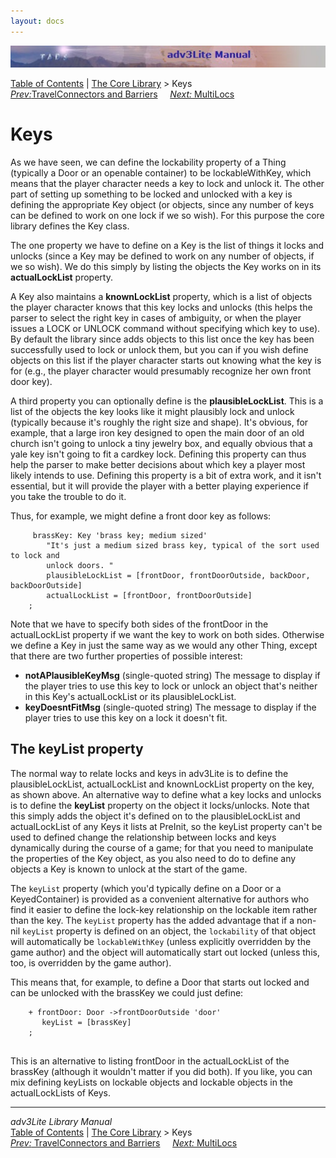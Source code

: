 ```yaml
---
layout: docs
---
```

<div class="topbar">

<img src="topbar.jpg" data-border="0" />

</div>

<div class="nav">

<a href="toc.html" class="nav">Table of Contents</a> \|
<a href="core.html" class="nav">The Core Library</a> \> Keys  
<span class="navnp"><a href="travel.html" class="nav"><em>Prev:</em>TravelConnectors and
Barriers</a>    
<a href="multiloc.html" class="nav"><em>Next:</em> MultiLocs</a>    
</span>

</div>



# Keys

As we have seen, we can define the lockability property of a Thing
(typically a Door or an openable container) to be lockableWithKey, which
means that the player character needs a key to lock and unlock it. The
other part of setting up something to be locked and unlocked with a key
is defining the appropriate Key object (or objects, since any number of
keys can be defined to work on one lock if we so wish). For this purpose
the core library defines the Key class.

The one property we have to define on a Key is the list of things it
locks and unlocks (since a Key may be defined to work on any number of
objects, if we so wish). We do this simply by listing the objects the
Key works on in its **actualLockList** property.

A Key also maintains a **knownLockList** property, which is a list of
objects the player character knows that this key locks and unlocks (this
helps the parser to select the right key in cases of ambiguity, or when
the player issues a LOCK or UNLOCK command without specifying which key
to use). By default the library since adds objects to this list once the
key has been successfully used to lock or unlock them, but you can if
you wish define objects on this list if the player character starts out
knowing what the key is for (e.g., the player character would presumably
recognize her own front door key).

A third property you can optionally define is the **plausibleLockList**.
This is a list of the objects the key looks like it might plausibly lock
and unlock (typically because it's roughly the right size and shape).
It's obvious, for example, that a large iron key designed to open the
main door of an old church isn't going to unlock a tiny jewelry box, and
equally obvious that a yale key isn't going to fit a cardkey lock.
Defining this property can thus help the parser to make better decisions
about which key a player most likely intends to use. Defining this
property is a bit of extra work, and it isn't essential, but it will
provide the player with a better playing experience if you take the
trouble to do it.

Thus, for example, we might define a front door key as follows:

```
     brassKey: Key 'brass key; medium sized'    
        "It's just a medium sized brass key, typical of the sort used to lock and
        unlock doors. "
        plausibleLockList = [frontDoor, frontDoorOutside, backDoor, backDoorOutside]
        actualLockList = [frontDoor, frontDoorOutside]
    ;
```

Note that we have to specify both sides of the frontDoor in the
actualLockList property if we want the key to work on both sides.
Otherwise we define a Key in just the same way as we would any other
Thing, except that there are two further properties of possible
interest:

- **notAPlausibleKeyMsg** (single-quoted string) The message to display
  if the player tries to use this key to lock or unlock an object that's
  neither in this Key's actualLockList or its plausibleLockList.
- **keyDoesntFitMsg** (single-quoted string) The message to display if
  the player tries to use this key on a lock it doesn't fit.

<span id="keylist"></span>

## The keyList property

The normal way to relate locks and keys in adv3Lite is to define the
plausibleLockList, actualLockList and knownLockList property on the key,
as shown above. An alternative way to define what a key locks and
unlocks is to define the **keyList** property on the object it
locks/unlocks. Note that this simply adds the object it's defined on to
the plausibleLockList and actualLockList of any Keys it lists at
PreInit, so the keyList property can't be used to defined change the
relationship between locks and keys dynamically during the course of a
game; for that you need to manipulate the properties of the Key object,
as you also need to do to define any objects a Key is known to unlock at
the start of the game.

The `keyList` property (which you'd typically
define on a Door or a KeyedContainer) is provided as a convenient
alternative for authors who find it easier to define the lock-key
relationship on the lockable item rather than the key. The
`keyList` property has the added advantage that
if a non-nil `keyList` property is defined on an
object, the `lockability` of that object will
automatically be `lockableWithKey` (unless
explicitly overridden by the game author) and the object will
automatically start out locked (unless this, too, is overridden by the
game author).

This means that, for example, to define a Door that starts out locked
and can be unlocked with the brassKey we could just define:

```
    + frontDoor: Door ->frontDoorOutside 'door'
       keyList = [brassKey]  
    ;
     
```

This is an alternative to listing frontDoor in the actualLockList of the
brassKey (although it wouldn't matter if you did both). If you like, you
can mix defining keyLists on lockable objects and lockable objects in
the actualLockLists of Keys.



------------------------------------------------------------------------

<div class="navb">

*adv3Lite Library Manual*  
<a href="toc.html" class="nav">Table of Contents</a> \|
<a href="core.html" class="nav">The Core Library</a> \> Keys  
<span class="navnp"><a href="travel.html" class="nav"><em>Prev:</em> TravelConnectors and
Barriers</a>    
<a href="multiloc.html" class="nav"><em>Next:</em> MultiLocs</a>    
</span>

</div>
